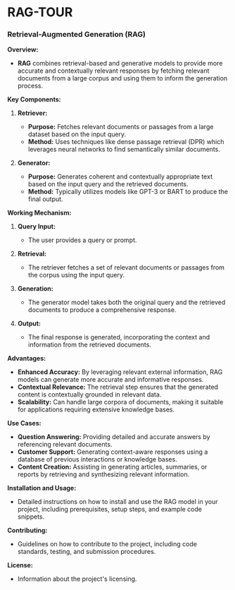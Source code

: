 # RAG-TOUR

### Retrieval-Augmented Generation (RAG)

**Overview:**
- **RAG** combines retrieval-based and generative models to provide more accurate and contextually relevant responses by fetching relevant documents from a large corpus and using them to inform the generation process.

**Key Components:**
1. **Retriever:**
   - **Purpose:** Fetches relevant documents or passages from a large dataset based on the input query.
   - **Method:** Uses techniques like dense passage retrieval (DPR) which leverages neural networks to find semantically similar documents.

2. **Generator:**
   - **Purpose:** Generates coherent and contextually appropriate text based on the input query and the retrieved documents.
   - **Method:** Typically utilizes models like GPT-3 or BART to produce the final output.

**Working Mechanism:**
1. **Query Input:**
   - The user provides a query or prompt.
   
2. **Retrieval:**
   - The retriever fetches a set of relevant documents or passages from the corpus using the input query.
   
3. **Generation:**
   - The generator model takes both the original query and the retrieved documents to produce a comprehensive response.
   
4. **Output:**
   - The final response is generated, incorporating the context and information from the retrieved documents.

**Advantages:**
- **Enhanced Accuracy:** By leveraging relevant external information, RAG models can generate more accurate and informative responses.
- **Contextual Relevance:** The retrieval step ensures that the generated content is contextually grounded in relevant data.
- **Scalability:** Can handle large corpora of documents, making it suitable for applications requiring extensive knowledge bases.

**Use Cases:**
- **Question Answering:** Providing detailed and accurate answers by referencing relevant documents.
- **Customer Support:** Generating context-aware responses using a database of previous interactions or knowledge bases.
- **Content Creation:** Assisting in generating articles, summaries, or reports by retrieving and synthesizing relevant information.

**Installation and Usage:**
- Detailed instructions on how to install and use the RAG model in your project, including prerequisites, setup steps, and example code snippets.

**Contributing:**
- Guidelines on how to contribute to the project, including code standards, testing, and submission procedures.

**License:**
- Information about the project's licensing.

